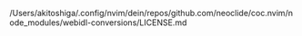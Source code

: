 /Users/akitoshiga/.config/nvim/dein/repos/github.com/neoclide/coc.nvim/node_modules/webidl-conversions/LICENSE.md